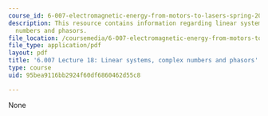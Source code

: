 ```yaml
---
course_id: 6-007-electromagnetic-energy-from-motors-to-lasers-spring-2011
description: This resource contains information regarding linear systems, complex
  numbers and phasors.
file_location: /coursemedia/6-007-electromagnetic-energy-from-motors-to-lasers-spring-2011/95bea9116bb2924f60df6860462d55c8_MIT6_007S11_lec18.pdf
file_type: application/pdf
layout: pdf
title: '6.007 Lecture 18: Linear systems, complex numbers and phasors'
type: course
uid: 95bea9116bb2924f60df6860462d55c8

---
```

None